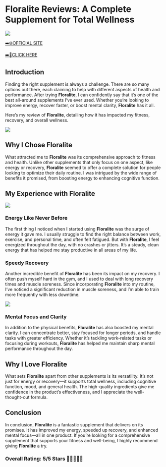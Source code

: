 # **Floralite Reviews**: A Complete Supplement for Total Wellness

[![](https://static.vecteezy.com/system/resources/thumbnails/019/896/014/small/buy-now-gradient-button-with-cart-symbol-buy-now-illustration-png.png)](https://edetoop.top/lander/sugarpreland-1/floralite.html) 

[➡️🌐OFFICIAL SITE](https://edetoop.top/lander/sugarpreland-1/floralite.html) 

[➡️🔗CLICK HERE](https://edetoop.top/lander/sugarpreland-1/floralite.html) 


## Introduction

Finding the right supplement is always a challenge. There are so many options out there, each claiming to help with different aspects of health and performance. After trying **Floralite**, I can confidently say that it’s one of the best all-around supplements I’ve ever used. Whether you’re looking to improve energy, recover faster, or boost mental clarity, **Floralite** has it all.

Here’s my review of **Floralite**, detailing how it has impacted my fitness, recovery, and overall wellness.

[![](https://wallpapers.com/images/hd/red-order-now-button-udg4jcj4arvn8b0n-2.png)](https://edetoop.top/lander/sugarpreland-1/floralite.html)  

## Why I Chose **Floralite**

What attracted me to **Floralite** was its comprehensive approach to fitness and health. Unlike other supplements that only focus on one aspect, like energy or recovery, **Floralite** seemed to offer a complete solution for people looking to optimize their daily routine. I was intrigued by the wide range of benefits it promised, from boosting energy to enhancing cognitive function.

## My Experience with **Floralite**

[![](https://static.vecteezy.com/system/resources/thumbnails/019/896/014/small/buy-now-gradient-button-with-cart-symbol-buy-now-illustration-png.png)](https://edetoop.top/lander/sugarpreland-1/floralite.html)

### Energy Like Never Before

The first thing I noticed when I started using **Floralite** was the surge of energy it gave me. I usually struggle to find the right balance between work, exercise, and personal time, and often felt fatigued. But with **Floralite**, I feel energized throughout the day, with no crashes or jitters. It’s a steady, clean energy that has helped me stay productive in all areas of my life.

### Speedy Recovery

Another incredible benefit of **Floralite** has been its impact on my recovery. I often push myself hard in the gym, and I used to deal with long recovery times and muscle soreness. Since incorporating **Floralite** into my routine, I’ve noticed a significant reduction in muscle soreness, and I’m able to train more frequently with less downtime.

[![](https://wallpapers.com/images/hd/red-order-now-button-udg4jcj4arvn8b0n-2.png)](https://edetoop.top/lander/sugarpreland-1/floralite.html)  

### Mental Focus and Clarity

In addition to the physical benefits, **Floralite** has also boosted my mental clarity. I can concentrate better, stay focused for longer periods, and handle tasks with greater efficiency. Whether it’s tackling work-related tasks or focusing during workouts, **Floralite** has helped me maintain sharp mental performance throughout the day.

## Why I Love **Floralite**

What sets **Floralite** apart from other supplements is its versatility. It’s not just for energy or recovery—it supports total wellness, including cognitive function, mood, and general health. The high-quality ingredients give me confidence in the product’s effectiveness, and I appreciate the well-thought-out formula.

## Conclusion

In conclusion, **Floralite** is a fantastic supplement that delivers on its promises. It has improved my energy, speeded up recovery, and enhanced mental focus—all in one product. If you’re looking for a comprehensive supplement that supports your fitness and well-being, I highly recommend giving **Floralite** a try.

### Overall Rating: 5/5 Stars 🌟🌟🌟🌟🌟
